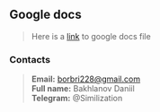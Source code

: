 ## Google docs
> Here is a [link](https://docs.google.com/document/d/1jAkiMhfxjpW21ChR5jEwwarMe_4wiXl7D3sfKwBMOmY/edit?usp=sharing) to google docs file
### Contacts
> **Email:** borbri228@gmail.com\
> **Full name:** Bakhlanov Daniil\
> **Telegram:** @Similization
